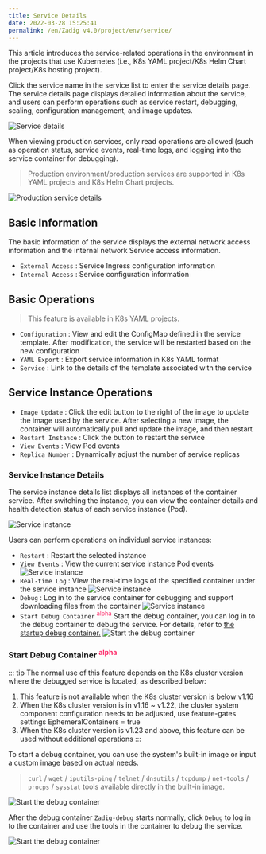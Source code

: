 ```yaml
---
title: Service Details
date: 2022-03-28 15:25:41
permalink: /en/Zadig v4.0/project/env/service/
---
```


This article introduces the service-related operations in the environment in the projects that use Kubernetes (i.e., K8s YAML project/K8s Helm Chart project/K8s hosting project).

Click the service name in the service list to enter the service details page. The service details page displays detailed information about the service, and users can perform operations such as service restart, debugging, scaling, configuration management, and image updates.

![Service details](../../../../_images/service_detail.png)

When viewing production services, only read operations are allowed (such as operation status, service events, real-time logs, and logging into the service container for debugging).

> Production environment/production services are supported in K8s YAML projects and K8s Helm Chart projects.

![Production service details](../../../../_images/prod_env_service_detail.png)

## Basic Information
The basic information of the service displays the external network access information and the internal network Service access information.

- `External Access` : Service Ingress configuration information
- `Internal Access` : Service configuration information

## Basic Operations
> This feature is available in K8s YAML projects.

- `Configuration` : View and edit the ConfigMap defined in the service template. After modification, the service will be restarted based on the new configuration
- `YAML Export` : Export service information in K8s YAML format
- `Service` : Link to the details of the template associated with the service

## Service Instance Operations
- `Image Update` : Click the edit button to the right of the image to update the image used by the service. After selecting a new image, the container will automatically pull and update the image, and then restart
- `Restart Instance` : Click the button to restart the service
- `View Events` : View Pod events
- `Replica Number` : Dynamically adjust the number of service replicas

### Service Instance Details

The service instance details list displays all instances of the container service. After switching the instance, you can view the container details and health detection status of each service instance (Pod).

![Service instance](../../../../_images/service_detail_1.png)

Users can perform operations on individual service instances:

- `Restart` : Restart the selected instance
- `View Events` : View the current service instance Pod events
![Service instance](../../../../_images/show_pod_event_330.png)
- `Real-time Log` : View the real-time logs of the specified container under the service instance
![Service instance](../../../../_images/show_k8s_service_log.png)
- `Debug` : Log in to the service container for debugging and support downloading files from the container
![Service instance](../../../../_images/exec_to_pod.png)
- `Start Debug Container` <sup style='color: #fd2968'>alpha</sup> Start the debug container, you can log in to the debug container to debug the service. For details, refer to [the startup debug container.](#%E5%90%AF%E5%8A%A8%E8%B0%83%E8%AF%95%E5%AE%B9%E5%99%A8-alpha)
![Start the debug container](../../../../_images/zadig_debug_1.png)

### Start Debug Container <sup style='color: #fd2968'>alpha</sup>

::: tip
The normal use of this feature depends on the K8s cluster version where the debugged service is located, as described below:

1. This feature is not available when the K8s cluster version is below v1.16
2. When the K8s cluster version is in v1.16 ~ v1.22, the cluster system component configuration needs to be adjusted, use feature-gates settings EphemeralContainers = true
3. When the K8s cluster version is v1.23 and above, this feature can be used without additional operations
:::

To start a debug container, you can use the system's built-in image or input a custom image based on actual needs.
> `curl` / `wget` / `iputils-ping` / `telnet` / `dnsutils` / `tcpdump` / `net-tools` / `procps` / `sysstat` tools available directly in the built-in image.

![Start the debug container](../../../../_images/zadig_debug_2.png)

After the debug container `Zadig-debug` starts normally, click `Debug` to log in to the container and use the tools in the container to debug the service.

![Start the debug container](../../../../_images/zadig_debug_3.png)